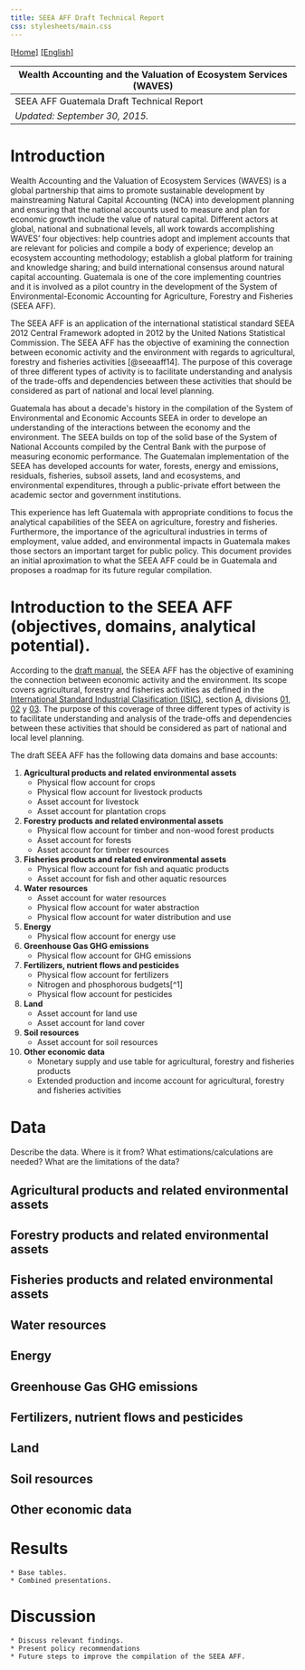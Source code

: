 ```yaml
---
title: SEEA AFF Draft Technical Report
css: stylesheets/main.css
---
```


[[Home]](/seea-aff/) [[English]](/seea-aff)  <!-- [[Español]](/seea-aff/index_es.html) --> 

 | Wealth Accounting and the Valuation of Ecosystem Services (WAVES) |
 | --- |
 | SEEA AFF Guatemala Draft Technical Report |
 | _Updated: September 30, 2015._ |

# Introduction

Wealth Accounting and the Valuation of Ecosystem Services (WAVES) is a global partnership that aims to promote sustainable development by mainstreaming Natural Capital Accounting (NCA) into development planning and ensuring that the national accounts used to measure and plan for economic growth include the value of natural capital. Different actors at global, national and subnational levels, all work towards accomplishing WAVES’ four objectives: help countries adopt and implement accounts that are relevant for policies and compile a body of experience; develop an ecosystem accounting methodology; establish a global platform for training and knowledge sharing; and build international consensus around natural capital accounting. Guatemala is one of the core implementing countries and it is involved as a pilot country in the development of the System of Environmental-Economic Accounting for Agriculture, Forestry and Fisheries (SEEA AFF).

The SEEA AFF is an application of the international statistical standard SEEA 2012 Central Framework adopted in 2012 by the United Nations Statistical Commission. The SEEA AFF has the objective of examining the connection between economic activity and the environment with regards to agricultural, forestry and fisheries activities [@seeaaff14]. The purpose of this coverage of three different types of activity is to facilitate understanding and analysis of the trade-offs and dependencies between these activities that should be considered as part of national and local level planning.

Guatemala has about a decade's history in the compilation of the System of Environmental and Economic Accounts SEEA in order to develope an understanding of the interactions between the economy and the environment. The SEEA builds on top of the solid base of the System of National Accounts compiled by the Central Bank with the purpose of measuring economic performance. The Guatemalan implementation of the SEEA has developed accounts for water, forests, energy and emissions, residuals, fisheries, subsoil assets, land and ecosystems, and environmental expenditures, through a public-private effort between the academic sector and government institutions.

This experience has left Guatemala with appropriate conditions to focus the analytical capabilities of the SEEA on agriculture, forestry and fisheries. Furthermore, the importance of the agricultural industries in terms of employment, value added, and environmental impacts in Guatemala makes those sectors an important target for public policy. This document provides an initial aproximation to what the SEEA AFF could be in Guatemala and proposes a roadmap for its future regular compilation.

	
# Introduction to the SEEA AFF (objectives, domains, analytical potential).

According to the [draft manual](http://unstats.un.org/unsd/envaccounting/aff/GC_Draft.pdf), the SEEA AFF has the objective of examining the connection between economic activity and the environment. Its scope covers agricultural, forestry and fisheries activities as defined in the [International Standard Industrial Clasification (ISIC)](http://unstats.un.org/unsd/cr/registry/default.asp?Lg=3), section [A](http://unstats.un.org/unsd/cr/registry/regcs.asp?Cl=27&Lg=1&Co=A), divisions [01](http://unstats.un.org/unsd/cr/registry/regcs.asp?Cl=27&Lg=1&Co=01), [02](http://unstats.un.org/unsd/cr/registry/regcs.asp?Cl=27&Lg=1&Co=02) y [03](http://unstats.un.org/unsd/cr/registry/regcs.asp?Cl=27&Lg=1&Co=03). The purpose of this coverage of three different types of activity is to facilitate understanding and analysis of the trade-offs and dependencies between these activities that should be considered as part of national and local level planning.

The draft SEEA AFF has the following data domains and base accounts:

1. **Agricultural products and related environmental assets**
    * Physical flow account for crops
    * Physical flow account for livestock products
    * Asset account for livestock
    * Asset account for plantation crops
2. **Forestry products and related environmental assets**
    * Physical flow account for timber and non-wood forest products
    * Asset account for forests
    * Asset account for timber resources
3. **Fisheries products and related environmental assets**
    * Physical flow account for fish and aquatic products
    * Asset account for fish and other aquatic resources
4. **Water resources**	
    * Asset account for water resources
    * Physical flow account for water abstraction
    * Physical flow account for water distribution and use
5. **Energy**
    * Physical flow account for energy use
6. **Greenhouse Gas GHG emissions**
    * Physical flow account for GHG emissions
7. **Fertilizers, nutrient flows and pesticides**
    * Physical flow account for fertilizers
    * Nitrogen and phosphorous budgets[^1]
    * Physical flow account for pesticides
8. **Land**
    * Asset account for land use
    * Asset account for land cover
9. **Soil resources**
    * Asset account for soil resources 
10. **Other economic data**
    * Monetary supply and use table for agricultural, forestry and fisheries products
    * Extended production and income account for agricultural, forestry and fisheries activities



# Data

Describe the data.
Where is it from?
What estimations/calculations are needed?
What are the limitations of the data?

## Agricultural products and related environmental assets

## Forestry products and related environmental assets 


## Fisheries products and related environmental assets


## Water resources	

## Energy

## Greenhouse Gas GHG emissions

## Fertilizers, nutrient flows and pesticides

## Land

## Soil resources    

## Other economic data

# Results

	* Base tables.
	* Combined presentations.

# Discussion

	* Discuss relevant findings.
	* Present policy recommendations
	* Future steps to improve the compilation of the SEEA AFF.

